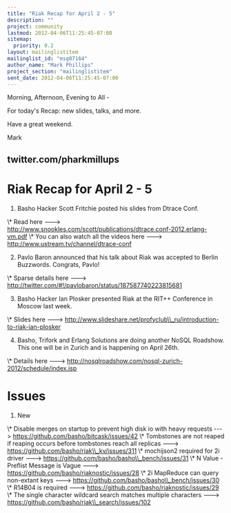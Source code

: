 ```yaml
---
title: "Riak Recap for April 2 - 5"
description: ""
project: community
lastmod: 2012-04-06T11:25:45-07:00
sitemap:
  priority: 0.2
layout: mailinglistitem
mailinglist_id: "msg07164"
author_name: "Mark Phillips"
project_section: "mailinglistitem"
sent_date: 2012-04-06T11:25:45-07:00
---
```



Morning, Afternoon, Evening to All -

For today's Recap: new slides, talks, and more.

Have a great weekend.

Mark

twitter.com/pharkmillups
------------------------

Riak Recap for April 2 - 5
=============================

1) Basho Hacker Scott Fritchie posted his slides from Dtrace Conf.

\\* Read here ---&gt;
http://www.snookles.com/scott/publications/dtrace.conf-2012.erlang-vm.pdf
\\* You can also watch all the videos here ---&gt;
http://www.ustream.tv/channel/dtrace-conf

2) Pavlo Baron announced that his talk about Riak was accepted to Berlin
Buzzwords. Congrats, Pavlo!

\\* Sparse details here ---&gt;
http://twitter.com/#!/pavlobaron/status/187587740223815681

3) Basho Hacker Ian Plosker presented Riak at the RIT++ Conference in
Moscow last week.

\\* Slides here ---&gt;
http://www.slideshare.net/profyclub\\_ru/introduction-to-riak-ian-plosker

4) Basho, Trifork and Erlang Solutions are doing another NoSQL Roadshow.
This one will be in Zurich and is happening on April 26th.

\\* Details here ---&gt;
http://nosqlroadshow.com/nosql-zurich-2012/schedule/index.jsp

# Issues

1) New

\\* Disable merges on startup to prevent high disk io with heavy requests
---&gt; https://github.com/basho/bitcask/issues/42
\\* Tombstones are not reaped if reaping occurs before tombstones reach all
replicas ---&gt; https://github.com/basho/riak\\_kv/issues/311
\\* mochijson2 required for 2i driver ---&gt;
https://github.com/basho/basho\\_bench/issues/31
\\* N Value - Preflist Message is Vague ---&gt;
https://github.com/basho/riaknostic/issues/28
\\* 2i MapReduce can query non-extant keys ---&gt;
https://github.com/basho/basho\\_bench/issues/30
\\* R14B04 is required ---&gt; https://github.com/basho/riaknostic/issues/29
\\* The single character wildcard search matches multiple characters ---&gt;
https://github.com/basho/riak\\_search/issues/102
